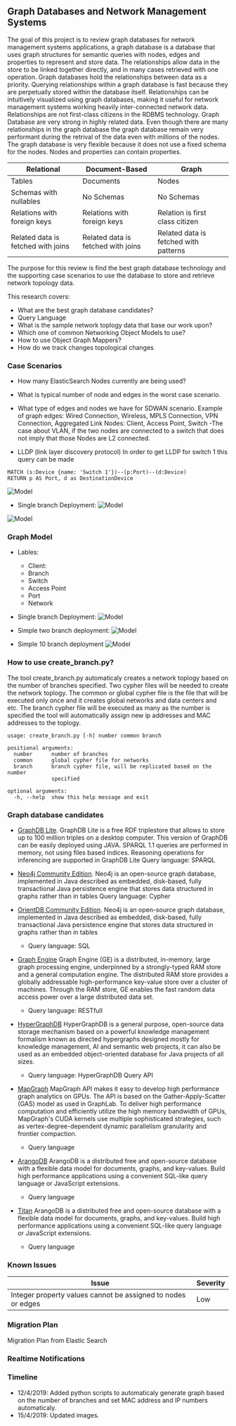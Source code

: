## Graph Databases and Network Management Systems

The goal of this project is to review graph databases for network management systems applications, a graph database is a database that uses graph structures for semantic queries with nodes, edges and properties to represent and store data. The relationships allow data in the store to be linked together directly, and in many cases retrieved with one operation. Graph databases hold the relationships between data as a priority. Querying relationships within a graph database is fast because they are perpetually stored within the database itself. Relationships can be intuitively visualized using graph databases, making it useful for network management systems working heavily inter-connected network data. Relationships are not first-class citizens in the RDBMS technology. Graph Database are very strong in highly related data. Even though there are many relationships in the graph database the graph database remain very performant during the retrival of the data even with millions of the nodes. The graph database is very flexible because it does not use a fixed schema for the nodes. Nodes and properties can contain properties.

| Relational | Document-Based | Graph |
|------------|----------------|-------|
| Tables     |   Documents    | Nodes |
| Schemas with nullables | No Schemas | No Schemas  |
| Relations with foreign keys | Relations with foreign keys | Relation is first class citizen |
| Related data is fetched with joins | Related data is fetched with joins  | Related data is fetched with patterns |

The purpose for this review is find the best graph database technology and the supporting case scenarios to use the database to store and retrieve network topology data.

This research covers:

- What are the best graph database candidates?
- Query Language 
- What is the sample network toplogy data that base our work upon?
- Which one of common Networking Object Models to use?
- How to use Object Graph Mappers?
- How do we track changes topological changes

### Case Scenarios

- How many ElasticSearch Nodes currently are being used?
- What is typical number of node and edges in the worst case scenario.
- What type of edges and nodes we have for SDWAN scenario. 
Example of graph edges: Wired Connection, Wireless, MPLS Connection, VPN Connection, Aggregated Link
Nodes: Client, Access Point, Switch
-The case about VLAN, if the two nodes are connected to a switch that does not imply that those Nodes are L2 connected.

- LLDP (link layer discovery protocol)
In order to get LLDP for switch 1 this query can be made
```
MATCH (s:Device {name: 'Switch 1'})--(p:Port)--(d:Device)
RETURN p AS Port, d as DestinationDevice
```
![Model](img/LLDPSubGraph.png)


- Single branch Deployment:
![Model](https://raw.githubusercontent.com/arazmj/gdbnms/master/img/Example%20SD-WAN%20Deployment.png)

![Model](https://raw.githubusercontent.com/arazmj/gdbnms/master/img/NSXModel.png)

### Graph Model
- Lables:
	- Client: 
	- Branch
	- Switch
	- Access Point
	- Port
	- Network

- Single branch Deployment:
![Model](https://raw.githubusercontent.com/arazmj/gdbnms/master/img/SingleBranchDeployment.png)

- Simple two branch deployment:
![Model](https://raw.githubusercontent.com/arazmj/gdbnms/master/img/SimpleNeo4JGraph.png)

- Simple 10 branch deployment
![Model](https://raw.githubusercontent.com/arazmj/gdbnms/master/img/SimpleBranch10Deployments.png)

### How to use create_branch.py?
The tool create_branch.py automaticaly creates a network toplogy based on the number of branches specified. Two cypher files will be needed to create the network toplogy. The common or global cypher file is the file that will be executed only once and it creates global networks and data centers and etc. The branch cypher file will be executed as many as the number is specified the tool will automatically assign new ip addresses and MAC addresses to the toplogy. 

```
usage: create_branch.py [-h] number common branch

positional arguments:
  number      number of branches
  common      global cypher file for networks
  branch      branch cypher file, will be replicated based on the number
              specified

optional arguments:
  -h, --help  show this help message and exit
```

### Graph database candidates
- [GraphDB Lite](http://graphdb.ontotext.com). GraphDB Lite is a free RDF triplestore that allows to store up to 100 million triples on a desktop
computer. This version of GraphDB can be easily deployed using JAVA. SPARQL 1.1 queries are performed in memory, not using files based indices. Reasoning operations for inferencing are supported in GraphDB Lite
Query language: SPARQL

- [Neo4j Community Edition](https://neo4j.com). Neo4j is an open-source graph database, implemented in Java described as embedded, disk-based,
fully transactional Java persistence engine that stores data structured in graphs rather than in tables
Query language: Cypher

- [OrientDB Community Edition](https://orientdb.com). 
Neo4j is an open-source graph database, implemented in Java described as embedded, disk-based,
fully transactional Java persistence engine that stores data structured in graphs rather than in tables
	- Query language: SQL

- [Graph Engine](https://www.graphengine.io) Graph Engine (GE) is a distributed, in-memory, large graph processing engine, underpinned by a
strongly-typed RAM store and a general computation engine. The distributed RAM store provides a globally addressable high-performance key-value store over a cluster of machines. Through the RAM store, GE enables the fast random data access power over a large distributed data set.
	- Query language: RESTfull

- [HyperGraphDB](http://www.hypergraphdb.org) HyperGraphDB is a general purpose, open-source data storage mechanism based on a powerful
knowledge management formalism known as directed hypergraphs designed mostly for knowledge management, AI and semantic web projects, it can also be used as an embedded object-oriented database for Java projects of all sizes.
	- Query language: HyperGraphDB Query API

- [MapGraph](https://github.com/stuartsierra/mapgraph)
MapGraph API makes it easy to develop high performance graph analytics on GPUs. The API is
based on the Gather-Apply-Scatter (GAS) model as used in GraphLab. To deliver high performance computation and efficiently utilize the high memory bandwidth of GPUs, MapGraph's CUDA kernels use multiple sophisticated strategies, such as vertex-degree-dependent dynamic parallelism granularity and frontier compaction.
	- Query language 

- [ArangoDB](https://www.arangodb.com)
ArangoDB is a distributed free and open-source database with a flexible data model for documents,
graphs, and key-values. Build high performance applications using a convenient SQL-like query language or JavaScript extensions.
	- Query language 

- [Titan](http://titan.thinkaurelius.com) ArangoDB is a distributed free and open-source database with a flexible data model for documents,
graphs, and key-values. Build high performance applications using a convenient SQL-like query language or JavaScript extensions.
	- Query language 

### Known Issues
|Issue | Severity |
|----|-----|
| Integer property values cannot be assigned to nodes or edges | Low |

### Migration Plan 
Migration Plan from Elastic Search 

### Realtime Notifications


### Timeline
- 12/4/2019: Added python scripts to automaticaly generate graph based on the number of branches and set MAC address and IP numbers automaticaly. 
- 15/4/2019: Updated images.
